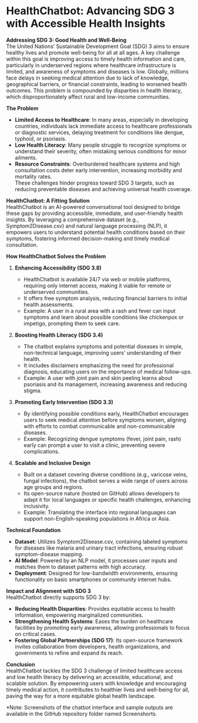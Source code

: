 # HealthChatbot: Advancing SDG 3 with Accessible Health Insights

**Addressing SDG 3: Good Health and Well-Being**  
The United Nations’ Sustainable Development Goal (SDG) 3 aims to ensure healthy lives and promote well-being for all at all ages. A key challenge within this goal is improving access to timely health information and care, particularly in underserved regions where healthcare infrastructure is limited, and awareness of symptoms and diseases is low. Globally, millions face delays in seeking medical attention due to lack of knowledge, geographical barriers, or financial constraints, leading to worsened health outcomes. This problem is compounded by disparities in health literacy, which disproportionately affect rural and low-income communities.

**The Problem**  
- **Limited Access to Healthcare**: In many areas, especially in developing countries, individuals lack immediate access to healthcare professionals or diagnostic services, delaying treatment for conditions like dengue, typhoid, or psoriasis.  
- **Low Health Literacy**: Many people struggle to recognize symptoms or understand their severity, often mistaking serious conditions for minor ailments.  
- **Resource Constraints**: Overburdened healthcare systems and high consultation costs deter early intervention, increasing morbidity and mortality rates.  
These challenges hinder progress toward SDG 3 targets, such as reducing preventable diseases and achieving universal health coverage.

**HealthChatbot: A Fitting Solution**  
HealthChatbot is an AI-powered conversational tool designed to bridge these gaps by providing accessible, immediate, and user-friendly health insights. By leveraging a comprehensive dataset (e.g., Symptom2Disease.csv) and natural language processing (NLP), it empowers users to understand potential health conditions based on their symptoms, fostering informed decision-making and timely medical consultation.

**How HealthChatbot Solves the Problem**  
1. **Enhancing Accessibility (SDG 3.8)**  
   - HealthChatbot is available 24/7 via web or mobile platforms, requiring only internet access, making it viable for remote or underserved communities.  
   - It offers free symptom analysis, reducing financial barriers to initial health assessments.  
   - Example: A user in a rural area with a rash and fever can input symptoms and learn about possible conditions like chickenpox or impetigo, prompting them to seek care.

2. **Boosting Health Literacy (SDG 3.4)**  
   - The chatbot explains symptoms and potential diseases in simple, non-technical language, improving users’ understanding of their health.  
   - It includes disclaimers emphasizing the need for professional diagnosis, educating users on the importance of medical follow-ups.  
   - Example: A user with joint pain and skin peeling learns about psoriasis and its management, increasing awareness and reducing stigma.

3. **Promoting Early Intervention (SDG 3.3)**  
   - By identifying possible conditions early, HealthChatbot encourages users to seek medical attention before symptoms worsen, aligning with efforts to combat communicable and non-communicable diseases.  
   - Example: Recognizing dengue symptoms (fever, joint pain, rash) early can prompt a user to visit a clinic, preventing severe complications.

4. **Scalable and Inclusive Design**  
   - Built on a dataset covering diverse conditions (e.g., varicose veins, fungal infections), the chatbot serves a wide range of users across age groups and regions.  
   - Its open-source nature (hosted on GitHub) allows developers to adapt it for local languages or specific health challenges, enhancing inclusivity.  
   - Example: Translating the interface into regional languages can support non-English-speaking populations in Africa or Asia.

**Technical Foundation**  
- **Dataset**: Utilizes Symptom2Disease.csv, containing labeled symptoms for diseases like malaria and urinary tract infections, ensuring robust symptom-disease mapping.  
- **AI Model**: Powered by an NLP model, it processes user inputs and matches them to dataset patterns with high accuracy.  
- **Deployment**: Designed for low-bandwidth environments, ensuring functionality on basic smartphones or community internet hubs.  

**Impact and Alignment with SDG 3**  
HealthChatbot directly supports SDG 3 by:  
- **Reducing Health Disparities**: Provides equitable access to health information, empowering marginalized communities.  
- **Strengthening Health Systems**: Eases the burden on healthcare facilities by promoting early awareness, allowing professionals to focus on critical cases.  
- **Fostering Global Partnerships (SDG 17)**: Its open-source framework invites collaboration from developers, health organizations, and governments to refine and expand its reach.

**Conclusion**  
HealthChatbot tackles the SDG 3 challenge of limited healthcare access and low health literacy by delivering an accessible, educational, and scalable solution. By empowering users with knowledge and encouraging timely medical action, it contributes to healthier lives and well-being for all, paving the way for a more equitable global health landscape.

*Note: Screenshots of the chatbot interface and sample outputs are available in the GitHub repository folder named Screenshorts.
